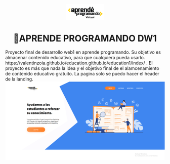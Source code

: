 <div align="center">
  <div>
    <img src='./education1/img/logo (1).png' width="120px"/>
  <h1>
    📒APRENDE PROGRAMANDO DW1
  </h1>
  </div>


  
</div>
Proyecto final de desarrollo web1 en aprende programando. Su objetivo es almacenar contenido educativo, para que cualquiera pueda usarlo.
https://valentinzoia.github.io/education.github.io/education1/index/ . El proyecto es más que nada la idea y el objetivo final de el alamcenamiento de contenido educativo gratuito. 
La pagina solo se puedo hacer el header de la landing.

<img src='./images/ap-dw1.png' />
